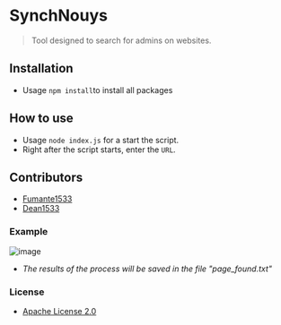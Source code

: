 # SynchNouys

> Tool designed to search for admins on websites.

## Installation
- Usage `npm install`to install all packages

## How to use

- Usage `node index.js` for a start the script.
- Right after the script starts, enter the `URL`.

## Contributors

- [Fumante1533](https://github.com/Fumante1533)
- [Dean1533](https://github.com/Dean1337)

### Example

![image](/examples/one_image_example.gif)
- *The results of the process will be saved in the file "page_found.txt"*

### License

- [Apache License 2.0](https://github.com/sickog0d/SynchNouys/blob/main/LICENSE)
